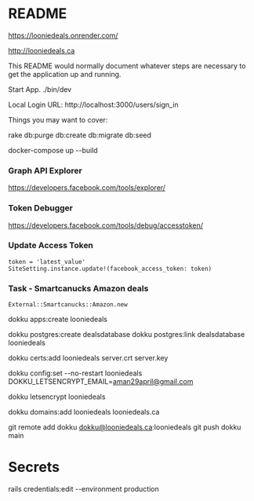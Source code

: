 # README

https://looniedeals.onrender.com/

http://looniedeals.ca

This README would normally document whatever steps are necessary to get the
application up and running.


Start App.
./bin/dev

Local Login URL: http://localhost:3000/users/sign_in

Things you may want to cover:


rake db:purge db:create db:migrate db:seed


docker-compose up --build


### Graph API Explorer
https://developers.facebook.com/tools/explorer/

### Token Debugger
https://developers.facebook.com/tools/debug/accesstoken/


### Update Access Token
```
token = 'latest_value'
SiteSetting.instance.update!(facebook_access_token: token)
```

### Task - Smartcanucks Amazon deals

```
External::Smartcanucks::Amazon.new
```





dokku apps:create looniedeals

dokku postgres:create dealsdatabase
dokku postgres:link dealsdatabase looniedeals


dokku certs:add looniedeals server.crt server.key

dokku config:set --no-restart looniedeals 
DOKKU_LETSENCRYPT_EMAIL=aman29april@gmail.com

dokku letsencrypt looniedeals


dokku domains:add looniedeals looniedeals.ca

git remote add dokku dokku@looniedeals.ca:looniedeals
git push dokku main


# Secrets

rails credentials:edit --environment production
